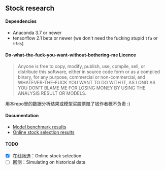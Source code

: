 ## Stock research

#### Dependencies

- Anaconda 3.7 or newer
- tensorflow 2.1 beta or newer (we don't need the fucking stupid `tfa` or `tfds`)

#### Do-what-the-fuck-you-want-without-bothering-me Licence

> Anyone is free to copy, modify, publish, use, compile, sell, or
> distribute this software, either in source code form or as a compiled
> binary, for any purpose, commercial or non-commercial, and WHATEVER-THE-FUCK
> YOU WANT TO DO WITH IT, AS LONG AS YOU DON'T BLAME ME FOR LOSING MONEY BY
> USING THE ANALYSIS RESULT OR MODELS.

用本repo里的数据分析结果或模型买股票赔了钱作者概不负责 :)

#### Documentation

- [Model benchmark results](https://github.com/ChenShawn/stock-market-research/blob/master/docs/model_benchmark.md)
- [Online stock selection results](https://github.com/ChenShawn/stock-market-research/blob/master/docs/stock_selection.md)

#### TODO

- [x] 在线筛选：Online stock selection
- [ ] 回测：Simulating on historical data
